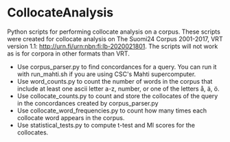 # CollocateAnalysis
Python scripts for performing collocate analysis on a corpus. These scripts were created for collocate analysis on The Suomi24 Corpus 2001-2017, VRT version 1.1: http://urn.fi/urn:nbn:fi:lb-2020021801. The scripts will not work as is for corpora in other formats than VRT.

- Use corpus_parser.py to find concordances for a query. You can run it with run_mahti.sh if you are using CSC's Mahti supercomputer.
- Use word_counts.py to count the number of words in the corpus that include at least one ascii letter a-z, number, or one of the letters å, ä, ö.
- Use collocate_counts.py to count and store the collocates of the query in the concordances created by corpus_parser.py
- Use collocate_word_frequencies.py to count how many times each collocate word appears in the corpus.
- Use statistical_tests.py to compute t-test and MI scores for the collocates.
